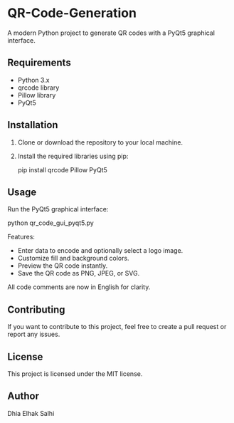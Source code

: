 # QR-Code-Generation
A modern Python project to generate QR codes with a PyQt5 graphical interface.

## Requirements
- Python 3.x
- qrcode library
- Pillow library
- PyQt5

## Installation
1. Clone or download the repository to your local machine.
2. Install the required libraries using pip:

   pip install qrcode Pillow PyQt5

## Usage
Run the PyQt5 graphical interface:

   python qr_code_gui_pyqt5.py

Features:
- Enter data to encode and optionally select a logo image.
- Customize fill and background colors.
- Preview the QR code instantly.
- Save the QR code as PNG, JPEG, or SVG.

All code comments are now in English for clarity.

## Contributing
If you want to contribute to this project, feel free to create a pull request or report any issues.

## License
This project is licensed under the MIT license.

## Author
Dhia Elhak Salhi
